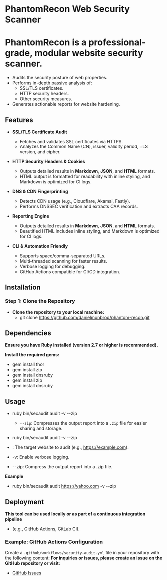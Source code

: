# PhantomRecon Web Security Scanner

# PhantomRecon is a professional-grade, modular website security scanner.

- Audits the security posture of web properties.
- Performs in-depth passive analysis of:
  - SSL/TLS certificates.
  - HTTP security headers.
  - Other security measures.
- Generates actionable reports for website hardening.

## Features

- **SSL/TLS Certificate Audit**
  - Fetches and validates SSL certificates via HTTPS.
  - Analyzes the Common Name (CN), issuer, validity period, TLS version, and cipher.
- **HTTP Security Headers & Cookies**
  - Outputs detailed results in **Markdown**, **JSON**, and **HTML** formats.
  - HTML output is formatted for readability with inline styling, and Markdown is optimized for CI logs.
- **DNS & CDN Fingerprinting**
  - Detects CDN usage (e.g., Cloudflare, Akamai, Fastly).
  - Performs DNSSEC verification and extracts CAA records.
- **Reporting Engine**

  - Outputs detailed results in **Markdown**, **JSON**, and **HTML** formats.
  - Beautified HTML includes inline styling, and Markdown is optimized for CI logs.

- **CLI & Automation Friendly**
  - Supports space/comma-separated URLs.
  - Multi-threaded scanning for faster results.
  - Verbose logging for debugging.
  - GitHub Actions compatible for CI/CD integration.

## Installation

### Step 1: Clone the Repository

- **Clone the repository to your local machine:**
  - git clone https://github.com/danielmonbrod/phantom-recon.git

## Dependencies

**Ensure you have Ruby installed (version 2.7 or higher is recommended).**

**Install the required gems:**

- gem install thor
- gem install zip
- gem install dnsruby
- gem install zip
- gem install dnsruby

## Usage

- ruby bin/secaudit audit <URL> -v --zip

  - `--zip`: Compresses the output report into a `.zip` file for easier sharing and storage.

- ruby bin/secaudit audit <URL> -v --zip

- <URL>: The target website to audit (e.g., https://example.com).
- -v: Enable verbose logging.
- --zip: Compress the output report into a .zip file.

**Example**

- ruby bin/secaudit audit https://yahoo.com -v --zip

## Deployment

**This tool can be used locally or as part of a continuous integration pipeline**

- (e.g., GitHub Actions, GitLab CI).

### Example: GitHub Actions Configuration

Create a `.github/workflows/security-audit.yml` file in your repository with the following content:
**For inquiries or issues, please create an issue on the GitHub repository or visit:**

- [GitHub Issues](https://github.com/danielmonbrod/phantom-recon/issues)
